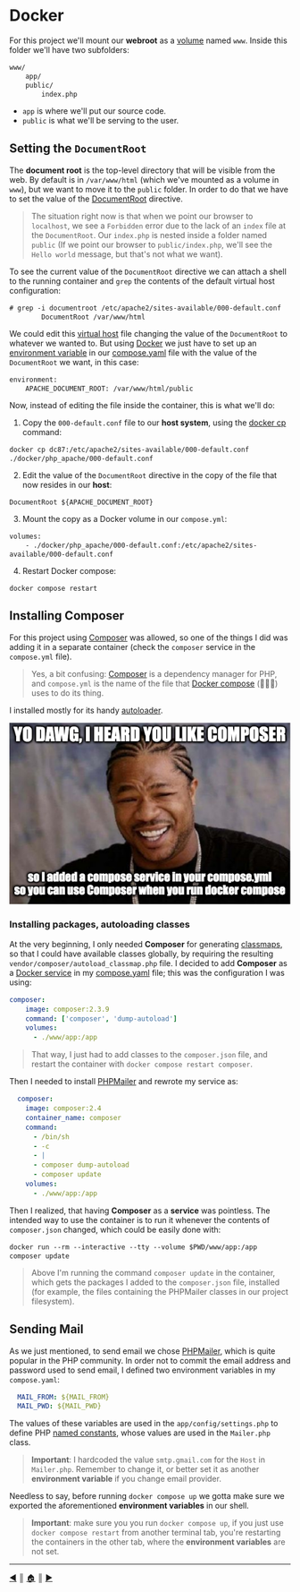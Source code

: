# Docker
For this project we'll mount our **webroot** as a [volume](https://docs.docker.com/compose/compose-file/compose-file-v3/#volumes) named `www`. Inside this folder we'll have two subfolders:
```
www/
    app/
    public/
        index.php
```

* `app` is where we'll put our source code.
* `public` is what we'll be serving to the user.

## Setting the `DocumentRoot`
The **document root** is the top-level directory that will be visible from the web. By default is in `/var/www/html` (which we've mounted as a volume in `www`), but we want to move it to the `public` folder. In order to do that we have to set the value of the [DocumentRoot](https://httpd.apache.org/docs/2.4/mod/core.html#documentroot) directive.

> The situation right now is that when we point our browser to `localhost`, we see a `Forbidden` error due to the lack of an `index` file at the `DocumentRoot`. Our `index.php` is nested inside a folder named `public` (If we point our browser to `public/index.php`, we'll see the `Hello world` message, but that's not what we want).

To see the current value of the `DocumentRoot` directive we can attach a shell to the running container and `grep` the contents of the default virtual host configuration:
```
# grep -i documentroot /etc/apache2/sites-available/000-default.conf 
        DocumentRoot /var/www/html
```

We could edit this [virtual host](https://httpd.apache.org/docs/2.4/vhosts/index.html) file changing the value of the `DocumentRoot` to whatever we wanted to. But using [Docker](https://docs.docker.com/compose/) we just have to set up an [environment variable](https://docs.docker.com/compose/environment-variables/) in our [compose.yaml](https://docs.docker.com/compose/compose-file/) file with the value of the `DocumentRoot` we want, in this case:
```
environment:
    APACHE_DOCUMENT_ROOT: /var/www/html/public
```

Now, instead of editing the file inside the container, this is what we'll do:

1. Copy the `000-default.conf` file to our **host system**, using the [docker cp](https://docs.docker.com/engine/reference/commandline/cp/) command:
```
docker cp dc87:/etc/apache2/sites-available/000-default.conf ./docker/php_apache/000-default.conf
```

2. Edit the value of the `DocumentRoot` directive in the copy of the file that now resides in our **host**:
```
DocumentRoot ${APACHE_DOCUMENT_ROOT}
```

3. Mount the copy as a Docker volume in our `compose.yml`:
```
volumes:
    - ./docker/php_apache/000-default.conf:/etc/apache2/sites-available/000-default.conf
```

4. Restart Docker compose:
```
docker compose restart
```

## Installing Composer
For this project using [Composer](https://getcomposer.org/) was allowed, so one of the things I did was adding it in a separate container (check the `composer` service in the `compose.yml` file).

> Yes, a bit confusing: [Composer](https://getcomposer.org/) is a dependency manager for PHP, and `compose.yml` is the name of the file that [Docker compose](https://docs.docker.com/compose/) (🤦🏻‍♂️) uses to do its thing.

I installed mostly for its handy [autoloader](https://getcomposer.org/doc/articles/autoloader-optimization.md).

![Composer](./images/composer.png "Composer")

### Installing packages, autoloading classes
At the very beginning, I only needed **Composer** for generating [classmaps](https://getcomposer.org/doc/04-schema.md#classmap), so that I could have available classes globally, by requiring the resulting `vendor/composer/autoload_classmap.php` file. I decided to add **Composer** as a [Docker service](https://docs.docker.com/engine/reference/commandline/service/) in my [compose.yaml](https://docs.docker.com/compose/compose-file/) file; this was the configuration I was using:

```yml
composer:
    image: composer:2.3.9
    command: ['composer', 'dump-autoload']
    volumes:
      - ./www/app:/app
```

> That way, I just had to add classes to the `composer.json` file, and restart the container with `docker compose restart composer`.

Then I needed to install [PHPMailer](https://github.com/PHPMailer/PHPMailer) and rewrote my service as:
```yml
  composer:
    image: composer:2.4
    container_name: composer
    command:
      - /bin/sh
      - -c
      - |
      - composer dump-autoload
      - composer update
    volumes:
      - ./www/app:/app
```

Then I realized, that having **Composer** as a **service** was pointless. The intended way to use the container is to run it whenever the contents of `composer.json` changed, which could be easily done with:
```
docker run --rm --interactive --tty --volume $PWD/www/app:/app composer update
```

> Above I'm running the command `composer update` in the container, which gets the packages I added to the `composer.json` file, installed (for example, the files containing the PHPMailer classes in our project filesystem).

## Sending Mail
As we just mentioned, to send email we chose [PHPMailer](https://github.com/PHPMailer/PHPMailer), which is quite popular in the PHP community. In order not to commit the email address and password used to send email, 
I defined two environment variables in my `compose.yaml`:
```yaml
  MAIL_FROM: ${MAIL_FROM}
  MAIL_PWD: ${MAIL_PWD}
```

The values of these variables are used in the `app/config/settings.php` to define PHP [named constants](https://www.php.net/manual/en/function.define), whose values are used in the `Mailer.php` class.

> **Important**: I hardcoded the value `smtp.gmail.com` for the `Host` in `Mailer.php`. Remember to change it, or better set it as another **environment variable** if you change email provider.

Needless to say, before running `docker compose up` we gotta make sure we exported the aforementioned **environment variables** in our shell.

> **Important**: make sure you you run `docker compose up`, if you just use `docker compose restart` from another terminal tab, you're restarting the containers in the other tab, where the **environment variables** are not set.
---
[:arrow_backward:][back] ║ [:house:][home] ║ [:arrow_forward:][next]

<!-- navigation -->
[home]: ../README.md
[back]: ../README.md
[next]: ./restful.md